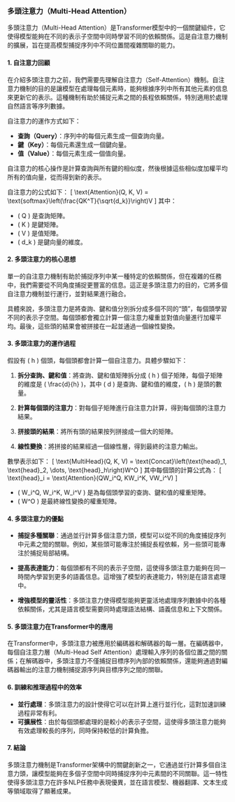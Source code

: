 ### 多頭注意力（Multi-Head Attention）

多頭注意力（Multi-Head Attention）是Transformer模型中的一個關鍵組件，它使得模型能夠在不同的表示子空間中同時學習不同的依賴關係。這是自注意力機制的擴展，旨在提高模型捕捉序列中不同位置間複雜關聯的能力。

#### 1. 自注意力回顧

在介紹多頭注意力之前，我們需要先理解自注意力（Self-Attention）機制。自注意力機制的目的是讓模型在處理每個元素時，能夠根據序列中所有其他元素的信息來更新它的表示。這種機制有助於捕捉元素之間的長程依賴關係，特別適用於處理自然語言等序列數據。

自注意力的運作方式如下：
- **查詢（Query）**：序列中的每個元素生成一個查詢向量。
- **鍵（Key）**：每個元素還生成一個鍵向量。
- **值（Value）**：每個元素生成一個值向量。

自注意力的核心操作是計算查詢與所有鍵的相似度，然後根據這些相似度加權平均所有的值向量，從而得到新的表示。

自注意力的公式如下：
\[
\text{Attention}(Q, K, V) = \text{softmax}\left(\frac{QK^T}{\sqrt{d_k}}\right)V
\]
其中：
- \( Q \) 是查詢矩陣。
- \( K \) 是鍵矩陣。
- \( V \) 是值矩陣。
- \( d_k \) 是鍵向量的維度。

#### 2. 多頭注意力的核心思想

單一的自注意力機制有助於捕捉序列中某一種特定的依賴關係，但在複雜的任務中，我們需要從不同角度捕捉更豐富的信息。這正是多頭注意力的目的，它將多個自注意力機制並行運行，並對結果進行融合。

具體來說，多頭注意力是將查詢、鍵和值分別拆分成多個不同的“頭”，每個頭學習不同的表示子空間。每個頭都會獨立計算一個注意力權重並對值向量進行加權平均。最後，這些頭的結果會被拼接在一起並通過一個線性變換。

#### 3. 多頭注意力的運作過程

假設有 \( h \) 個頭，每個頭都會計算一個自注意力。具體步驟如下：

1. **拆分查詢、鍵和值**：將查詢、鍵和值矩陣拆分成 \( h \) 個子矩陣，每個子矩陣的維度是 \( \frac{d}{h} \)，其中 \( d \) 是查詢、鍵和值的維度，\( h \) 是頭的數量。
   
2. **計算每個頭的注意力**：對每個子矩陣進行自注意力計算，得到每個頭的注意力結果。

3. **拼接頭的結果**：將所有頭的結果按列拼接成一個大的矩陣。

4. **線性變換**：將拼接的結果經過一個線性層，得到最終的注意力輸出。

數學表示如下：
\[
\text{MultiHead}(Q, K, V) = \text{Concat}\left(\text{head}_1, \text{head}_2, \dots, \text{head}_h\right)W^O
\]
其中每個頭的計算公式為：
\[
\text{head}_i = \text{Attention}(QW_i^Q, KW_i^K, VW_i^V)
\]
- \( W_i^Q, W_i^K, W_i^V \) 是為每個頭學習的查詢、鍵和值的權重矩陣。
- \( W^O \) 是最終線性變換的權重矩陣。

#### 4. 多頭注意力的優點

- **捕捉多種關聯**：通過並行計算多個注意力頭，模型可以從不同的角度捕捉序列中元素之間的關聯。例如，某些頭可能專注於捕捉長程依賴，另一些頭可能專注於捕捉局部結構。
  
- **提高表達能力**：每個頭都有不同的表示子空間，這使得多頭注意力能夠在同一時間內學習到更多的語義信息。這增強了模型的表達能力，特別是在語言處理中。

- **增強模型的靈活性**：多頭注意力使得模型能夠更靈活地處理序列數據中的各種依賴關係，尤其是語言模型需要同時處理語法結構、語義信息和上下文關係。

#### 5. 多頭注意力在Transformer中的應用

在Transformer中，多頭注意力被應用於編碼器和解碼器的每一層。在編碼器中，每個自注意力層（Multi-Head Self Attention）處理輸入序列的各個位置之間的關係；在解碼器中，多頭注意力不僅捕捉目標序列內部的依賴關係，還能夠通過對編碼器輸出的注意力機制捕捉源序列與目標序列之間的關聯。

#### 6. 訓練和推理過程中的效率

- **並行處理**：多頭注意力的設計使得它可以在計算上進行並行化，這對加速訓練過程非常有利。
- **可擴展性**：由於每個頭都處理的是較小的表示子空間，這使得多頭注意力能夠有效處理較長的序列，同時保持較低的計算負擔。

#### 7. 結論

多頭注意力機制是Transformer架構中的關鍵創新之一，它通過並行計算多個自注意力頭，讓模型能夠在多個子空間中同時捕捉序列中元素間的不同關聯。這一特性使得多頭注意力在許多NLP任務中表現優異，並在語言模型、機器翻譯、文本生成等領域取得了顯著成果。